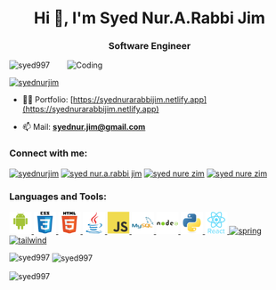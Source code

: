 <h1 align="center">Hi 👋, I'm Syed Nur.A.Rabbi Jim</h1>
<h3 align="center">Software Engineer</h3>
<img align="right" alt="Coding" width="400" src="https://miro.medium.com/v2/resize:fit:1024/0*JHagKWo00UfFNNCV">

<p align="left"> <img src="https://komarev.com/ghpvc/?username=syed997&label=Profile%20views&color=0e75b6&style=flat" alt="syed997" /> </p>

<p align="left"> <a href="https://twitter.com/syednurjim" target="blank"><img src="https://img.shields.io/twitter/follow/syednurjim?logo=twitter&style=for-the-badge" alt="syednurjim" /></a> </p>


- 👨‍💻 Portfolio: [https://syednurarabbijim.netlify.app](https://syednurarabbijim.netlify.app)


- 📫 Mail: **syednur.jim@gmail.com**


<h3 align="left">Connect with me:</h3>
<p align="left">
<a href="https://twitter.com/syednurjim" target="blank"><img align="center" src="https://raw.githubusercontent.com/rahuldkjain/github-profile-readme-generator/master/src/images/icons/Social/twitter.svg" alt="syednurjim" height="30" width="40" /></a>
<a href="https://linkedin.com/in/syed nur.a.rabbi jim" target="blank"><img align="center" src="https://raw.githubusercontent.com/rahuldkjain/github-profile-readme-generator/master/src/images/icons/Social/linked-in-alt.svg" alt="syed nur.a.rabbi jim" height="30" width="40" /></a>
<a href="https://fb.com/syed nure zim" target="blank"><img align="center" src="https://raw.githubusercontent.com/rahuldkjain/github-profile-readme-generator/master/src/images/icons/Social/facebook.svg" alt="syed nure zim" height="30" width="40" /></a>
<a href="https://instagram.com/syed nure zim" target="blank"><img align="center" src="https://raw.githubusercontent.com/rahuldkjain/github-profile-readme-generator/master/src/images/icons/Social/instagram.svg" alt="syed nure zim" height="30" width="40" /></a>

</p>

<h3 align="left">Languages and Tools:</h3>
<p align="left"> <a href="https://developer.android.com" target="_blank" rel="noreferrer"> <img src="https://raw.githubusercontent.com/devicons/devicon/master/icons/android/android-original-wordmark.svg" alt="android" width="40" height="40"/> </a> <a href="https://www.w3schools.com/css/" target="_blank" rel="noreferrer"> <img src="https://raw.githubusercontent.com/devicons/devicon/master/icons/css3/css3-original-wordmark.svg" alt="css3" width="40" height="40"/> </a> <a href="https://www.w3.org/html/" target="_blank" rel="noreferrer"> <img src="https://raw.githubusercontent.com/devicons/devicon/master/icons/html5/html5-original-wordmark.svg" alt="html5" width="40" height="40"/> </a> <a href="https://www.java.com" target="_blank" rel="noreferrer"> <img src="https://raw.githubusercontent.com/devicons/devicon/master/icons/java/java-original.svg" alt="java" width="40" height="40"/> </a> <a href="https://developer.mozilla.org/en-US/docs/Web/JavaScript" target="_blank" rel="noreferrer"> <img src="https://raw.githubusercontent.com/devicons/devicon/master/icons/javascript/javascript-original.svg" alt="javascript" width="40" height="40"/> </a> <a href="https://www.mysql.com/" target="_blank" rel="noreferrer"> <img src="https://raw.githubusercontent.com/devicons/devicon/master/icons/mysql/mysql-original-wordmark.svg" alt="mysql" width="40" height="40"/> </a> <a href="https://nodejs.org" target="_blank" rel="noreferrer"> <img src="https://raw.githubusercontent.com/devicons/devicon/master/icons/nodejs/nodejs-original-wordmark.svg" alt="nodejs" width="40" height="40"/> </a> <a href="https://www.python.org" target="_blank" rel="noreferrer"> <img src="https://raw.githubusercontent.com/devicons/devicon/master/icons/python/python-original.svg" alt="python" width="40" height="40"/> </a> <a href="https://reactjs.org/" target="_blank" rel="noreferrer"> <img src="https://raw.githubusercontent.com/devicons/devicon/master/icons/react/react-original-wordmark.svg" alt="react" width="40" height="40"/> </a> <a href="https://spring.io/" target="_blank" rel="noreferrer"> <img src="https://www.vectorlogo.zone/logos/springio/springio-icon.svg" alt="spring" width="40" height="40"/> </a> <a href="https://tailwindcss.com/" target="_blank" rel="noreferrer"> <img src="https://www.vectorlogo.zone/logos/tailwindcss/tailwindcss-icon.svg" alt="tailwind" width="40" height="40"/> </a> </p>

<p><img align="left" src="https://github-readme-stats.vercel.app/api/top-langs?username=syed997&show_icons=true&locale=en&layout=compact" alt="syed997" /></p>

<p>&nbsp;<img align="center" src="https://github-readme-stats.vercel.app/api?username=syed997&show_icons=true&locale=en" alt="syed997" /></p>

<p><img align="center" src="https://github-readme-streak-stats.herokuapp.com/?user=syed997&" alt="syed997" /></p>
